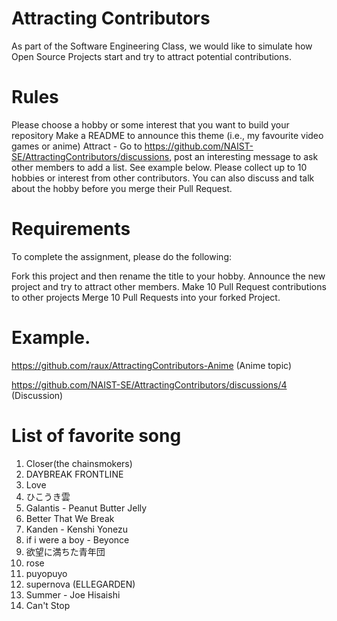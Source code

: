 # Attracting Contributors
As part of the Software Engineering Class, we would like to simulate how Open Source Projects start and try to attract potential contributions.

# Rules

Please choose a hobby or some interest that you want to build your repository
Make a README to announce this theme (i.e., my favourite video games or anime)
Attract - Go to https://github.com/NAIST-SE/AttractingContributors/discussions, post an interesting message to ask other members to add a list. See example below.
Please collect up to 10 hobbies or interest from other contributors. You can also discuss and talk about the hobby before you merge their Pull Request.

# Requirements
To complete the assignment, please do the following:

Fork this project and then rename the title to your hobby.
Announce the new project and try to attract other members.
Make 10 Pull Request contributions to other projects
Merge 10 Pull Requests into your forked Project.

# Example. 
https://github.com/raux/AttractingContributors-Anime (Anime topic)

https://github.com/NAIST-SE/AttractingContributors/discussions/4 (Discussion)

# List of favorite song
1. Closer(the chainsmokers)
2. DAYBREAK FRONTLINE
3. Love
4. ひこうき雲
5. Galantis - Peanut Butter Jelly
6. Better That We Break
7. Kanden - Kenshi Yonezu
8. if i were a boy - Beyonce
9. 欲望に満ちた青年団
10. rose
11. puyopuyo
12. supernova (ELLEGARDEN)
13. Summer - Joe Hisaishi
14. Can't Stop 
